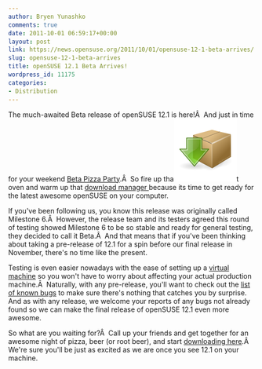 ```yaml
---
author: Bryen Yunashko
comments: true
date: 2011-10-01 06:59:17+00:00
layout: post
link: https://news.opensuse.org/2011/10/01/opensuse-12-1-beta-arrives/
slug: opensuse-12-1-beta-arrives
title: openSUSE 12.1 Beta Arrives!
wordpress_id: 11175
categories:
- Distribution
---
```


The much-awaited Beta release of openSUSE 12.1 is here!Â  And just in time for your weekend [Beta Pizza Party](http://news.opensuse.org/2011/09/30/opensuse-pizza-parties-the-geeko-way/).Â  So fire up tha[![Download openSUSE 12.1 Beta now!](/wp-content/uploads/2011/10/get_pack.png)](http://download.opensuse.org/distribution/12.1-Beta1/iso/)t oven and warm up that [download manager ](http://download.opensuse.org/distribution/12.1-Beta1/iso/)because its time to get ready for the latest awesome openSUSE on your computer.

If you've been following us, you know this release was originally called Milestone 6.Â  However, the release team and its testers agreed this round of testing showed Milestone 6 to be so stable and ready for general testing, they decided to call it Beta.Â  And that means that if you've been thinking about taking a pre-release of 12.1 for a spin before our final release in November, there's no time like the present.

Testing is even easier nowadays with the ease of setting up a [virtual machine](http://en.opensuse.org/VirtualBox) so you won't have to worry about affecting your actual production machine.Â  Naturally, with any pre-release, you'll want to check out the [list of known bugs](http://en.opensuse.org/openSUSE:Most_annoying_bugs_12.1_dev#openSUSE_12.1_Beta) to make sure there's nothing that catches you by surprise. And as with any release, we welcome your reports of any bugs not already found so we can make the final release of openSUSE 12.1 even more awesome.

So what are you waiting for?Â  Call up your friends and get together for an awesome night of pizza, beer (or root beer), and start [downloading here](http://download.opensuse.org/distribution/12.1-Beta1/iso/).Â  We're sure you'll be just as excited as we are once you see 12.1 on your machine.
